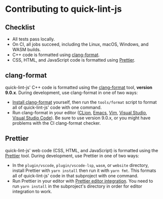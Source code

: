 # Contributing to quick-lint-js

## Checklist

* All tests pass locally.
* On CI, all jobs succeed, including the Linux, macOS, Windows, and WASM builds.
* C++ code is formatted using [clang-format](#clang-format).
* CSS, HTML, and JavaScript code is formatted using [Prettier](#Prettier).

## clang-format

quick-lint-js' C++ code is formatted using the [clang-format][] tool, **version
9.0.x**. During development, use clang-format in one of two ways:

* [Install clang-format][llvm-build-9.0.0] yourself, then run the `tools/format`
  script to format all of quick-lint-js' code with one command.
* Run clang-format in your editor ([CLion][clang-format-clion],
  [Emacs][clang-format-emacs], [Vim][clang-format-vim], [Visual
  Studio][clang-format-vs], [Visual Studio Code][clang-format-vscode]). Be
  sure to use version 9.0.x, or you might have problems with the CI clang-format
  checker.

[clang-format-clion]: https://clang.llvm.org/docs/ClangFormat.html#clion-integration
[clang-format-emacs]: https://clang.llvm.org/docs/ClangFormat.html#emacs-integration
[clang-format-vim]: https://clang.llvm.org/docs/ClangFormat.html#vim-integration
[clang-format-vs]: https://clang.llvm.org/docs/ClangFormat.html#visual-studio-integration
[clang-format-vscode]: https://marketplace.visualstudio.com/items?itemName=xaver.clang-format
[clang-format]: https://clang.llvm.org/docs/ClangFormat.html
[llvm-build-9.0.0]: https://releases.llvm.org/download.html#9.0.0

## Prettier

quick-lint-js' web code (CSS, HTML, and JavaScript) is formatted using the
[Prettier][] tool. During development, use Prettier in one of two ways:

* In the `plugin/vscode`, `plugin/vscode-lsp`, `wasm`, or `website` directory,
  install Prettier with `yarn install` then run it with `yarn fmt`. This formats
  all of quick-lint-js' code in that subproject with one command.
* Run Prettier in your editor with [Prettier editor
  integration][Prettier-editor]. You need to run `yarn install` in the
  subproject's directory in order for editor integration to work.

[Prettier]: https://prettier.io/
[Prettier-editor]: https://prettier.io/docs/en/editors.html
